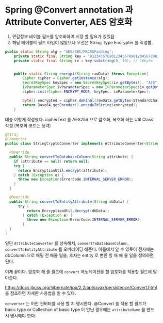 # Spring @Convert annotation 과 Attribute Converter, AES 암호화



1. 민감정보 테이블 필드를 암호화하여 저장 할 필요가 있었음
2. 해당 테이블의 필드 타입이 많았으나 우선은 String Type Encrypter 를 작성함.

```java
public static String alg = "AES/CBC/PKCS5Padding";
    private static final String key = "01234567890123456789012345678901";
    private static final String iv = key.substring(0, 16); // 16byte


    public static String encrypt(String rawData) throws Exception{
        Cipher cipher = Cipher.getInstance(alg);
        SecretKeySpec keySpec = new SecretKeySpec(iv.getBytes(), "AES");
        IvParameterSpec ivParameterSpec = new IvParameterSpec(iv.getBytes());
        cipher.init(Cipher.ENCRYPT_MODE, keySpec, ivParameterSpec);

        byte[] encrypted = cipher.doFinal(rawData.getBytes(StandardCharsets.UTF_8));
        return Base64.getEncoder().encodeToString(encrypted);
    }
```

대충 이렇게 작성했다.
cipherText 를 AES256 으로 암호화, 복호화 하는 Util Class 작성 (복호화 코드는 생략)

```java
@Slf4j
@Converter
public class StringCryptoConverter implements AttributeConverter<String, String> {

  @Override
  public String convertToDatabaseColumn(String attribute) {
    if (attribute == null) return null;
    try {
      return EncryptionUtil.encrypt(attribute);
    } catch (Exception e) {
      throw new Exception(ErrorCode.INTERNAL_SERVER_ERROR);
    }
  }

  @Override
  public String convertToEntityAttribute(String dbData) {
      try {
          return EncryptionUtil.decrypt(dbData);
        } catch (Exception e) {
          throw new Exception(ErrorCode.INTERNAL_SERVER_ERROR);
        }
  }
}
```

일단 `AttributeConverter` 를 상속해서,
`convertToDatabaseColumn`, `convertToEntityAttribute` 를 오버라이딩 해준다.
이름에서 알 수 있듯이 전자에는 dbColumn 으로 매핑 전 해줄 일을, 후자는 entity 로 변환 할 때 해 줄 일을 정의하면 된다.


이제 끝이다. 암호화 해 줄 필드에 `convert` 어노테이션을 할 암호화를 적용할 필드에 달아준다. 


https://docs.jboss.org/hibernate/jpa/2.2/api/javax/persistence/Convert.html 를 참조하면 자세한 사용법을 알 수 있다.

`converter` 는 어떤 컨버터를 사용 할 지 명시한다.
@Convert 를 적용 할 필드가 basic type or Collection of basic type 이 안닌 경우에는 `attributeName` 을 반드시 명시해야 한다. 


